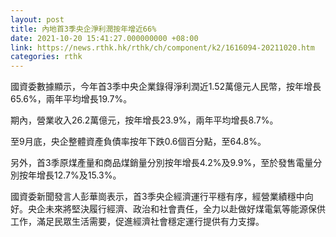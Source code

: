 ```yaml
---
layout: post
title: 內地首3季央企淨利潤按年增近66%
date: 2021-10-20 15:41:27.000000000 +08:00
link: https://news.rthk.hk/rthk/ch/component/k2/1616094-20211020.htm
categories: rthk
---
```


國資委數據顯示，今年首3季中央企業錄得淨利潤近1.52萬億元人民幣，按年增長65.6%，兩年平均增長19.7%。

期內，營業收入26.2萬億元，按年增長23.9%，兩年平均增長8.7%。

至9月底，央企整體資產負債率按年下跌0.6個百分點，至64.8%。

另外，首3季原煤產量和商品煤銷量分別按年增長4.2%及9.9%，至於發售電量分別按年增長12.7%及15.3%。

國資委新聞發言人彭華崗表示，首3季央企經濟運行平穩有序，經營業績穩中向好。央企未來將堅決履行經濟、政治和社會責任，全力以赴做好煤電氣等能源保供工作，滿足民眾生活需要，促進經濟社會穩定運行提供有力支撐。
